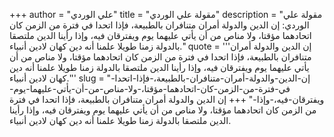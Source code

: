 +++
author = "علي الوردي"
title = "مقولة علي الوردي"
description = "مقولة علي الوردي: إن الدين والدولة أمران متنافران بالطبيعة، فإذا اتحدا في فترة من الزمن كان اتحادهما مؤقتا، ولا مناص من أن يأتي عليهما يوم ويفترقان فيه، وإذا رأينا الدين ملتصقا بالدولة زمنا طويلا علمنا أنه دين كهان لادين أنبياء."
quote = '''إن الدين والدولة أمران متنافران بالطبيعة، فإذا اتحدا في فترة من الزمن كان اتحادهما مؤقتا، ولا مناص من أن يأتي عليهما يوم ويفترقان فيه، وإذا رأينا الدين ملتصقا بالدولة زمنا طويلا علمنا أنه دين كهان لادين أنبياء.'''
slug = "إن-الدين-والدولة-أمران-متنافران-بالطبيعة،-فإذا-اتحدا-في-فترة-من-الزمن-كان-اتحادهما-مؤقتا،-ولا-مناص-من-أن-يأتي-عليهما-يوم-ويفترقان-فيه،-وإذا-"
+++
إن الدين والدولة أمران متنافران بالطبيعة، فإذا اتحدا في فترة من الزمن كان اتحادهما مؤقتا، ولا مناص من أن يأتي عليهما يوم ويفترقان فيه، وإذا رأينا الدين ملتصقا بالدولة زمنا طويلا علمنا أنه دين كهان لادين أنبياء.
